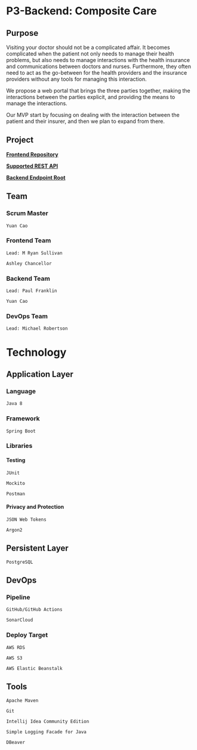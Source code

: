 # P3-Backend: Composite Care

## Purpose

Visiting your doctor should not be a complicated affair. It becomes complicated when the patient not only needs to manage their health problems, but also needs to manage interactions with the health insurance and communications between doctors and nurses. Furthermore, they often need to act as the go-between for the health providers and the insurance providers without any tools for managing this interaction. 

We propose a web portal that brings the three parties together, making the interactions between the parties explicit, and providing the means to manage the interactions. 

Our MVP start by focusing on dealing with the interaction between the patient and their insurer, and then we plan to expand from there.

## Project

**[Frontend Repository](https://github.com/221114-Java-React/P3-Frontend)**

**[Supported REST API](http://compositecare-env.eba-hcsyxnmg.us-west-1.elasticbeanstalk.com/swagger-ui/index.html)**

**[Backend Endpoint Root](http://compositecare-env.eba-hcsyxnmg.us-west-1.elasticbeanstalk.com/)**

## Team
### Scrum Master 
```
Yuan Cao 
```
### Frontend Team 
```
Lead: M Ryan Sullivan

Ashley Chancellor
```
### Backend Team
```
Lead: Paul Franklin 

Yuan Cao 
```
### DevOps Team
```
Lead: Michael Robertson
```
# Technology

## Application Layer

### Language
```
Java 8
```
### Framework
```
Spring Boot
```
### Libraries

#### Testing
```
JUnit

Mockito

Postman
```
#### Privacy and Protection
```
JSON Web Tokens

Argon2
```
## Persistent Layer
```
PostgreSQL
```
## DevOps

### Pipeline
```
GitHub/GitHub Actions

SonarCloud
```
### Deploy Target
```
AWS RDS

AWS S3

AWS Elastic Beanstalk
```
## Tools
```
Apache Maven

Git

Intellij Idea Community Edition

Simple Logging Facade for Java

DBeaver
```
